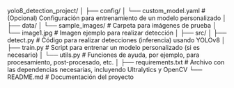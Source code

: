 yolo8_detection_project/
│
├── config/
│   └── custom_model.yaml    # (Opcional) Configuración para entrenamiento de un modelo personalizado
│
├── data/
│   └── sample_images/       # Carpeta para imágenes de prueba
│       └── image1.jpg       # Imagen ejemplo para realizar detección
│
├── src/
│   ├── detect.py            # Código para realizar detecciones (inferencia) usando YOLOv8
│   ├── train.py             # Script para entrenar un modelo personalizado (si es necesario)
│   └── utils.py             # Funciones de ayuda, por ejemplo, para procesamiento, post-procesado, etc.
│
├── requirements.txt         # Archivo con las dependencias necesarias, incluyendo Ultralytics y OpenCV
└── README.md                # Documentación del proyecto
